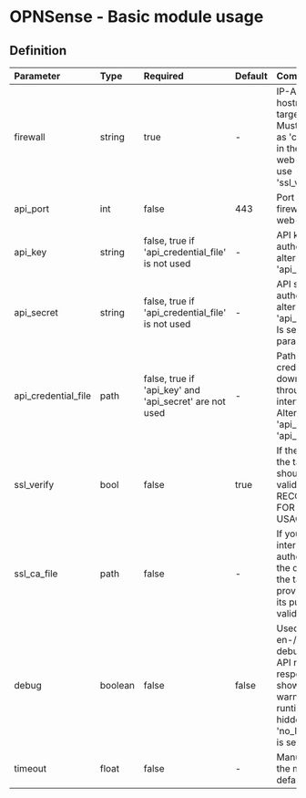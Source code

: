 # OPNSense - Basic module usage


## Definition


| Parameter           | Type    | Required                                               | Default | Comment                                                                                                                                                                           |
|:--------------------|:--------|:-------------------------------------------------------|:--------|:----------------------------------------------------------------------------------------------------------------------------------------------------------------------------------|
| firewall            | string  | true                                                   | -       | IP-Address or DNS hostname of the target firewall. Must be included as 'common name' in the firewalls web-certificate to use 'ssl_verify=true'                                    |
| api_port            | int     | false                                                  | 443     | Port the target firewall uses for its web-interface                                                                                                                               |
| api_key             | string  | false, true if 'api_credential_file' is not used       | -       | API key used to authenticate, alternative to 'api_credential_file'                                                                                                                |
| api_secret          | string  | false, true if 'api_credential_file' is not used       | -       | API secret used to authenticate, alternative to 'api_credential_file'. Is set as 'no_log' parameter.                                                                              |
| api_credential_file | path    | false, true if 'api_key' and 'api_secret' are not used | -       | Path to the api-credential file as downloaded through the web-interface. Alternative to 'api_key' and 'api_secret'.                                                               |
| ssl_verify          | bool    | false | true    | If the certificate of the target firewall should be validated. RECOMMENDED FOR PRODUCTION USAGE!                                                                                  |
| ssl_ca_file         | path    | false | -       | If you use an internal certificate-authority to create the certificate of the target firewall - provide the path to its public key for validation.                                |
| debug               | boolean | false | false   | Used to en-/disable the debug mode. All API requests and responses will be shown as Ansible warnings at runtime. Will be hidden if the tasks 'no_log' parameter is set to 'true'. |
| timeout             | float   | false | -       | Manually override the modules default timeout                                                                                                                                     |

